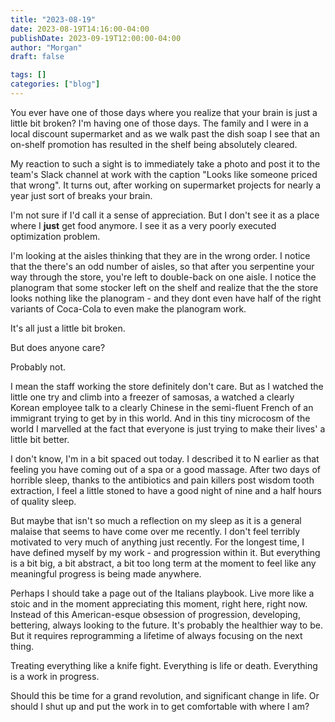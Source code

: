 ```yaml
---
title: "2023-08-19"
date: 2023-08-19T14:16:00-04:00
publishDate: 2023-09-19T12:00:00-04:00
author: "Morgan"
draft: false

tags: []
categories: ["blog"]
---
```


You ever have one of those days where you realize that your brain is just a little bit broken? I'm having one of those days. The family and I were in a local discount supermarket and as we walk past the dish soap I see that an on-shelf promotion has resulted in the shelf being absolutely cleared.

My reaction to such a sight is to immediately take a photo and post it to the team's Slack channel at work with the caption "Looks like someone priced that wrong". It turns out, after working on supermarket projects for nearly a year just sort of breaks your brain.

I'm not sure if I'd call it a sense of appreciation. But I don't see it as a place where I **just** get food anymore. I see it as a very poorly executed optimization problem.

I'm looking at the aisles thinking that they are in the wrong order. I notice that the there's an odd number of aisles, so that after you serpentine your way through the store, you're left to double-back on one aisle. I notice the planogram that some stocker left on the shelf and realize that the the store looks nothing like the planogram - and they dont even have half of the right variants of  Coca-Cola to even make the planogram work.

It's all just a little bit broken.

But does anyone care?

Probably not.

I mean the staff working the store definitely don't care. But as I watched the little one try and climb into a freezer of samosas, a watched a clearly Korean employee talk to a clearly Chinese in the semi-fluent French of an immigrant trying to get by in this world. And in this tiny microcosm of the world I marvelled at the fact that everyone is just trying to make their lives' a little bit better.

I don't know, I'm in a bit spaced out today. I described it to N earlier as that feeling you have coming out of a spa or a good massage. After two days of horrible sleep, thanks to the antibiotics and pain killers post wisdom tooth extraction, I feel a little stoned to have a good night of nine and a half hours of quality sleep.

But maybe that isn't so much a reflection on my sleep as it is a general malaise that seems to have come over me recently. I don't feel terribly motivated to very much of anything just recently. For the longest time, I have defined myself by my work - and progression within it. But everything is a bit big, a bit abstract, a bit too long term at the moment to feel like any meaningful progress is being made anywhere.

Perhaps I should take a page out of the Italians playbook. Live more like a stoic and in the moment appreciating this moment, right here, right now. Instead of this American-esque obsession of progression, developing, bettering, always looking to the future. It's probably the healthier way to be. But it requires reprogramming a lifetime of always focusing on the next thing.

Treating everything like a knife fight. Everything is life or death. Everything is a work in progress.

Should this be time for a grand revolution, and significant change in life. Or should I shut up and put the work in to get comfortable with where I am?
